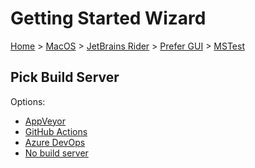 # Getting Started Wizard

[Home](/docs/wiz/readme.md) > [MacOS](MacOS.md) > [JetBrains Rider](MacOS_Rider.md) > [Prefer GUI](MacOS_Rider_Gui.md) > [MSTest](MacOS_Rider_Gui_MSTest.md)

## Pick Build Server

Options:
 * [AppVeyor](MacOS_Rider_Gui_MSTest_AppVeyor.md)
 * [GitHub Actions](MacOS_Rider_Gui_MSTest_GitHubActions.md)
 * [Azure DevOps](MacOS_Rider_Gui_MSTest_AzureDevOps.md)
 * [No build server](MacOS_Rider_Gui_MSTest_None.md)
